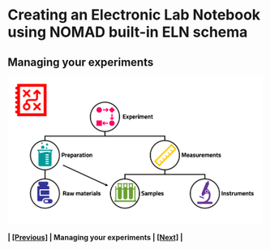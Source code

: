 # Creating an Electronic Lab Notebook using NOMAD built-in ELN schema

## **Managing your experiments**

![Alt text](images/Overview/4.png)

**| [[Previous]](5C_2_Measurement_activity.md) |   Managing your experiments | [[Next]](5D_1_Organizing_your_upload.md) |**